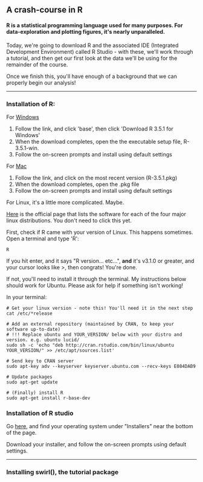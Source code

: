 ## A crash-course in R

#### R is a statistical programming language used for many purposes. For data-exploration and plotting figures, it's nearly unparalleled. 

Today, we're going to download R and the associated IDE (Integrated Development Environment) called R Studio - with these, we'll work through a tutorial, and then get our first look at the data we'll be using for the remainder of the course. 

Once we finish this, you'll have enough of a background that we can properly begin our analysis!

----

### Installation of R:

For [Windows](https://cran.rstudio.com/bin/windows/)
1. Follow the link, and click 'base', then click 'Download R 3.5.1 for Windows'
2. When the download completes, open the the executable setup file, R-3.5.1-win. 
3. Follow the on-screen prompts and install using default settings

For [Mac](https://cran.rstudio.com/bin/macosx/)
1. Follow the link, and click on the most recent version (R-3.5.1.pkg)
2. When the download completes, open the .pkg file
3. Follow the on-screen prompts and install using default settings

For Linux, it's a little more complicated. Maybe.

[Here](https://cran.rstudio.com/bin/linux/) is the official page that lists the software for each of the four major linux distributions. You don't need to click this yet. 

First, check if R came with your version of Linux. This happens sometimes.
Open a terminal and type 'R':
```
R
```
If you hit enter, and it says "R version... etc...", **and** it's v3.1.0 or greater, and your cursor looks like >, then congrats! You're done. 
 
If not, you'll need to install it through the terminal. My instructions below should work for Ubuntu. Please ask for help if something isn't working!

In your terminal:
```
# Get your linux version - note this! You'll need it in the next step
cat /etc/*release

# Add an external repository (maintained by CRAN, to keep your software up-to-date)
# !!! Replace ubuntu and YOUR_VERSION/ below with your distro and version. e.g. ubuntu lucid/
sudo sh -c 'echo "deb http://cran.rstudio.com/bin/linux/ubuntu YOUR_VERSION/" >> /etc/apt/sources.list'

# Send key to CRAN server
sudo apt-key adv --keyserver keyserver.ubuntu.com --recv-keys E084DAB9

# Update packages
sudo apt-get update

# (Finally) install R
sudo apt-get install r-base-dev
```

### Installation of R studio

Go [here](https://www.rstudio.com/products/rstudio/download/), and find your operating system under "Installers" near the bottom of the page.  

Download your installer, and follow the on-screen prompts using default settings. 

----

### Installing swirl(), the tutorial package
